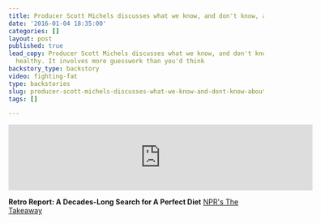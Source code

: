 ```yaml
---
title: Producer Scott Michels discusses what we know, and don't know, about diets
date: '2016-01-04 18:35:00'
categories: []
layout: post
published: true
lead_copy: Producer Scott Michels discusses what we know, and don't know, about eating
  healthy. It involves more guesswork than you'd think
backstory_type: backstory
video: fighting-fat
type: backstories
slug: producer-scott-michels-discusses-what-we-know-and-dont-know-about-diets
tags: []

---
```

<iframe width="600" height="130" frameborder="0" scrolling="no" src="https://www.wnyc.org/widgets/ondemand_player/takeaway/#file=%2Faudio%2Fxspf%2F562712%2F"></iframe>

**Retro Report: A Decades-Long Search for A Perfect Diet**
[NPR's The Takeaway](http://www.thetakeaway.org/story/retro-report-decades-long-search-perfect-diet/?hootPostID=e8e0dfb3beaa676456c77fd946b4487e)

